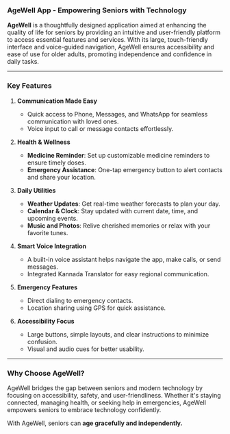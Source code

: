 ### **AgeWell App - Empowering Seniors with Technology**

**AgeWell** is a thoughtfully designed application aimed at enhancing the quality of life for seniors by providing an intuitive and user-friendly platform to access essential features and services. With its large, touch-friendly interface and voice-guided navigation, AgeWell ensures accessibility and ease of use for older adults, promoting independence and confidence in daily tasks.

---

### **Key Features**
1. **Communication Made Easy**  
   - Quick access to Phone, Messages, and WhatsApp for seamless communication with loved ones.  
   - Voice input to call or message contacts effortlessly.

2. **Health & Wellness**  
   - **Medicine Reminder**: Set up customizable medicine reminders to ensure timely doses.  
   - **Emergency Assistance**: One-tap emergency button to alert contacts and share your location.  

3. **Daily Utilities**  
   - **Weather Updates**: Get real-time weather forecasts to plan your day.  
   - **Calendar & Clock**: Stay updated with current date, time, and upcoming events.  
   - **Music and Photos**: Relive cherished memories or relax with your favorite tunes.

4. **Smart Voice Integration**  
   - A built-in voice assistant helps navigate the app, make calls, or send messages.  
   - Integrated Kannada Translator for easy regional communication.

5. **Emergency Features**  
   - Direct dialing to emergency contacts.  
   - Location sharing using GPS for quick assistance.

6. **Accessibility Focus**  
   - Large buttons, simple layouts, and clear instructions to minimize confusion.  
   - Visual and audio cues for better usability.

---

### **Why Choose AgeWell?**
AgeWell bridges the gap between seniors and modern technology by focusing on accessibility, safety, and user-friendliness. Whether it's staying connected, managing health, or seeking help in emergencies, AgeWell empowers seniors to embrace technology confidently.

With AgeWell, seniors can **age gracefully and independently.**
